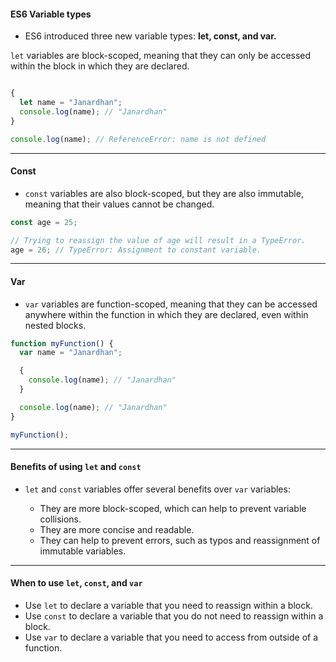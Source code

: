 
#### ES6 Variable types

- ES6 introduced three new variable types: __let, const, and var.__

`let` variables are block-scoped, meaning that they can only be accessed within the block in which they are declared.

``` js []

{
  let name = "Janardhan";
  console.log(name); // "Janardhan"
}

console.log(name); // ReferenceError: name is not defined

```

---

#### Const

- `const` variables are also block-scoped, but they are also immutable, meaning that their values cannot be changed.

```js []
const age = 25;

// Trying to reassign the value of age will result in a TypeError.
age = 26; // TypeError: Assignment to constant variable.
```

---

#### Var

- `var` variables are function-scoped, meaning that they can be accessed anywhere within the function in which they are declared, even within nested blocks.

```js []
function myFunction() {
  var name = "Janardhan";

  {
    console.log(name); // "Janardhan"
  }

  console.log(name); // "Janardhan"
}

myFunction();

```

---


#### Benefits of using `let` and `const`

- `let` and `const` variables offer several benefits over `var` variables:

  - They are more block-scoped, which can help to prevent variable collisions.
  - They are more concise and readable.
  - They can help to prevent errors, such as typos and reassignment of immutable variables.

---


#### When to use `let`, `const`, and `var`

  - Use `let` to declare a variable that you need to reassign within a block.
  - Use `const` to declare a variable that you do not need to reassign within a block.
  - Use `var` to declare a variable that you need to access from outside of a function.

